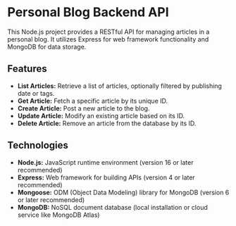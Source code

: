 # Personal Blog Backend API

This Node.js project provides a RESTful API for managing articles in a personal blog. It utilizes Express for web framework functionality and MongoDB for data storage.

## Features

* **List Articles:** Retrieve a list of articles, optionally filtered by publishing date or tags.
* **Get Article:** Fetch a specific article by its unique ID.
* **Create Article:** Post a new article to the blog.
* **Update Article:** Modify an existing article based on its ID.
* **Delete Article:** Remove an article from the database by its ID.

## Technologies

* **Node.js:** JavaScript runtime environment (version 16 or later recommended)
* **Express:** Web framework for building APIs (version 4 or later recommended)
* **Mongoose:** ODM (Object Data Modeling) library for MongoDB (version 6 or later recommended)
* **MongoDB:** NoSQL document database (local installation or cloud service like MongoDB Atlas)

<!-- ## Getting Started

1. **Clone the Repository:**

   ```bash
   git clone [https://github.com/your-username/personal-blog-api.git](https://github.com/your-username/personal-blog-api.git)
 -->
